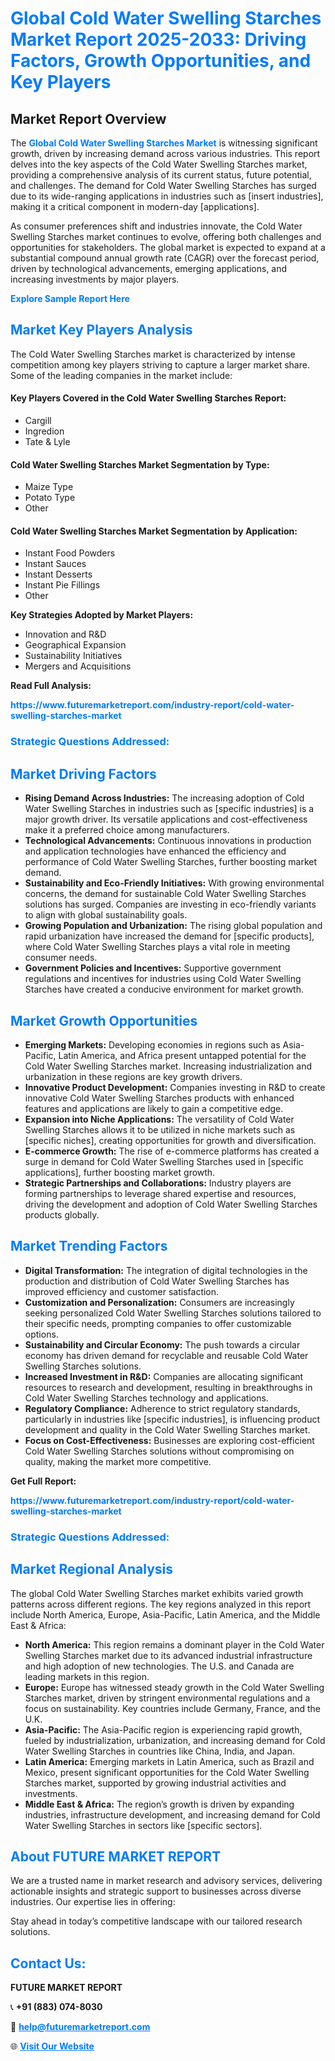 <h1 style="color: #007BFF;">Global Cold Water Swelling Starches Market Report 2025-2033: Driving Factors, Growth Opportunities, and Key Players</h1>

<section id="overview">
<h2>Market Report Overview</h2>
<p>The <a href="https://www.futuremarketreport.com/industry-report/cold-water-swelling-starches-market" style="color: #007BFF; text-decoration: none;"><strong>Global Cold Water Swelling Starches Market</strong></a> is witnessing significant growth, driven by increasing demand across various industries. This report delves into the key aspects of the Cold Water Swelling Starches market, providing a comprehensive analysis of its current status, future potential, and challenges. The demand for Cold Water Swelling Starches has surged due to its wide-ranging applications in industries such as [insert industries], making it a critical component in modern-day [applications].</p>
<p>As consumer preferences shift and industries innovate, the Cold Water Swelling Starches market continues to evolve, offering both challenges and opportunities for stakeholders. The global market is expected to expand at a substantial compound annual growth rate (CAGR) over the forecast period, driven by technological advancements, emerging applications, and increasing investments by major players.</p>
</section>

<section id="overview">
<p><a href="https://www.futuremarketreport.com/request-sample/reportId=114405" style="color: #007BFF; text-decoration: none;"><strong>Explore Sample Report Here</strong></a></p>
</section>

<section id="key-players">
<h2 style="color: #007BFF;">Market Key Players Analysis</h2>
<p>The Cold Water Swelling Starches market is characterized by intense competition among key players striving to capture a larger market share. Some of the leading companies in the market include:</p>
<h4>Key Players Covered in the Cold Water Swelling Starches Report:</h4>
<ul><li>Cargill</li><li>Ingredion</li><li>Tate &amp; Lyle</li></ul>
<h4>Cold Water Swelling Starches Market Segmentation by Type:</h4>
<ul><li>Maize Type</li><li>Potato Type</li><li>Other</li></ul>

<h4>Cold Water Swelling Starches Market Segmentation by Application:</h4>
<ul><li>Instant Food Powders</li><li>Instant Sauces</li><li>Instant Desserts</li><li>Instant Pie Fillings</li><li>Other</li></ul>
<p><strong>Key Strategies Adopted by Market Players:</strong></p>
<ul>
<li>Innovation and R&D</li>
<li>Geographical Expansion</li>
<li>Sustainability Initiatives</li>
<li>Mergers and Acquisitions</li>
</ul>
</section>

<section>
<p><strong>Read Full Analysis: </strong></p><a href="https://www.futuremarketreport.com/industry-report/cold-water-swelling-starches-market" style="color: #007BFF; text-decoration: none;"><strong>https://www.futuremarketreport.com/industry-report/cold-water-swelling-starches-market</strong></a>
<h3 style="color: #007BFF;">Strategic Questions Addressed:</h3>
</section>

<section id="driving-factors">
<h2 style="color: #007BFF;">Market Driving Factors</h2>
<ul>
<li><strong>Rising Demand Across Industries:</strong> The increasing adoption of Cold Water Swelling Starches in industries such as [specific industries] is a major growth driver. Its versatile applications and cost-effectiveness make it a preferred choice among manufacturers.</li>
<li><strong>Technological Advancements:</strong> Continuous innovations in production and application technologies have enhanced the efficiency and performance of Cold Water Swelling Starches, further boosting market demand.</li>
<li><strong>Sustainability and Eco-Friendly Initiatives:</strong> With growing environmental concerns, the demand for sustainable Cold Water Swelling Starches solutions has surged. Companies are investing in eco-friendly variants to align with global sustainability goals.</li>
<li><strong>Growing Population and Urbanization:</strong> The rising global population and rapid urbanization have increased the demand for [specific products], where Cold Water Swelling Starches plays a vital role in meeting consumer needs.</li>
<li><strong>Government Policies and Incentives:</strong> Supportive government regulations and incentives for industries using Cold Water Swelling Starches have created a conducive environment for market growth.</li>
</ul>
</section>

<section id="growth-opportunities">
<h2 style="color: #007BFF;">Market Growth Opportunities</h2>
<ul>
<li><strong>Emerging Markets:</strong> Developing economies in regions such as Asia-Pacific, Latin America, and Africa present untapped potential for the Cold Water Swelling Starches market. Increasing industrialization and urbanization in these regions are key growth drivers.</li>
<li><strong>Innovative Product Development:</strong> Companies investing in R&D to create innovative Cold Water Swelling Starches products with enhanced features and applications are likely to gain a competitive edge.</li>
<li><strong>Expansion into Niche Applications:</strong> The versatility of Cold Water Swelling Starches allows it to be utilized in niche markets such as [specific niches], creating opportunities for growth and diversification.</li>
<li><strong>E-commerce Growth:</strong> The rise of e-commerce platforms has created a surge in demand for Cold Water Swelling Starches used in [specific applications], further boosting market growth.</li>
<li><strong>Strategic Partnerships and Collaborations:</strong> Industry players are forming partnerships to leverage shared expertise and resources, driving the development and adoption of Cold Water Swelling Starches products globally.</li>
</ul>
</section>

<section id="trending-factors">
<h2 style="color: #007BFF;">Market Trending Factors</h2>
<ul>
<li><strong>Digital Transformation:</strong> The integration of digital technologies in the production and distribution of Cold Water Swelling Starches has improved efficiency and customer satisfaction.</li>
<li><strong>Customization and Personalization:</strong> Consumers are increasingly seeking personalized Cold Water Swelling Starches solutions tailored to their specific needs, prompting companies to offer customizable options.</li>
<li><strong>Sustainability and Circular Economy:</strong> The push towards a circular economy has driven demand for recyclable and reusable Cold Water Swelling Starches solutions.</li>
<li><strong>Increased Investment in R&D:</strong> Companies are allocating significant resources to research and development, resulting in breakthroughs in Cold Water Swelling Starches technology and applications.</li>
<li><strong>Regulatory Compliance:</strong> Adherence to strict regulatory standards, particularly in industries like [specific industries], is influencing product development and quality in the Cold Water Swelling Starches market.</li>
<li><strong>Focus on Cost-Effectiveness:</strong> Businesses are exploring cost-efficient Cold Water Swelling Starches solutions without compromising on quality, making the market more competitive.</li>
</ul>
</section>

<section>
<p><strong>Get Full Report: </strong></p><a href="https://www.futuremarketreport.com/industry-report/cold-water-swelling-starches-market" style="color: #007BFF; text-decoration: none;"><strong>https://www.futuremarketreport.com/industry-report/cold-water-swelling-starches-market</strong></a>
<h3 style="color: #007BFF;">Strategic Questions Addressed:</h3>
</section>


<section id="regional-analysis">
<h2 style="color: #007BFF;">Market Regional Analysis</h2>
<p>The global Cold Water Swelling Starches market exhibits varied growth patterns across different regions. The key regions analyzed in this report include North America, Europe, Asia-Pacific, Latin America, and the Middle East & Africa:</p>
<ul>
<li><strong>North America:</strong> This region remains a dominant player in the Cold Water Swelling Starches market due to its advanced industrial infrastructure and high adoption of new technologies. The U.S. and Canada are leading markets in this region.</li>
<li><strong>Europe:</strong> Europe has witnessed steady growth in the Cold Water Swelling Starches market, driven by stringent environmental regulations and a focus on sustainability. Key countries include Germany, France, and the U.K.</li>
<li><strong>Asia-Pacific:</strong> The Asia-Pacific region is experiencing rapid growth, fueled by industrialization, urbanization, and increasing demand for Cold Water Swelling Starches in countries like China, India, and Japan.</li>
<li><strong>Latin America:</strong> Emerging markets in Latin America, such as Brazil and Mexico, present significant opportunities for the Cold Water Swelling Starches market, supported by growing industrial activities and investments.</li>
<li><strong>Middle East & Africa:</strong> The region’s growth is driven by expanding industries, infrastructure development, and increasing demand for Cold Water Swelling Starches in sectors like [specific sectors].</li>
</ul>
</section>

<footer>
<h2 style="color: #007BFF;">About FUTURE MARKET REPORT</h2>
<p>We are a trusted name in market research and advisory services, delivering actionable insights and strategic support to businesses across diverse industries. Our expertise lies in offering:</p>

<p>Stay ahead in today’s competitive landscape with our tailored research solutions.</p>

<h2 style="color: #007BFF;">Contact Us:</h2>
<p><strong>FUTURE MARKET REPORT</strong></p>
<p>📞 <strong>+91 (883) 074-8030</strong></p>
<p>📧 <strong><a href="mailto:help@futuremarketreport.com" style="color: #007BFF;">help@futuremarketreport.com</a></strong></p>
<p>🌐 <strong><a href="https://www.futuremarketreport.com/" style="color: #007BFF;">Visit Our Website</a></strong></p>
</footer>